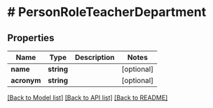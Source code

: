# # PersonRoleTeacherDepartment

## Properties

Name | Type | Description | Notes
------------ | ------------- | ------------- | -------------
**name** | **string** |  | [optional]
**acronym** | **string** |  | [optional]

[[Back to Model list]](../../README.md#models) [[Back to API list]](../../README.md#endpoints) [[Back to README]](../../README.md)
